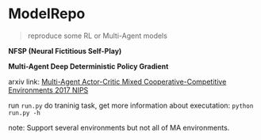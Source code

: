 # ModelRepo
> reproduce some RL or Multi-Agent models

**NFSP (Neural Fictitious Self-Play)**

**Multi-Agent Deep Deterministic Policy Gradient**

arxiv link: [Multi-Agent Actor-Critic Mixed Cooperative-Competitive Environments 2017 NIPS](https://arxiv.org/abs/1706.02275)

run `run.py` do traninig task, get more information about executation: `python run.py -h`

note: Support several environments but not all of MA environments.

